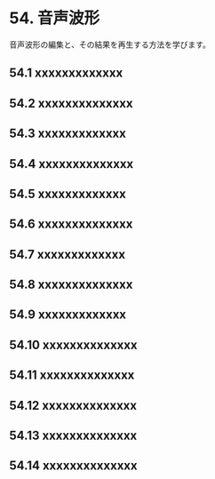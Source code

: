 # 54. 音声波形
音声波形の編集と、その結果を再生する方法を学びます。

## 54.1 xxxxxxxxxxxxx


## 54.2 xxxxxxxxxxxxxx


## 54.3 xxxxxxxxxxxxx


## 54.4 xxxxxxxxxxxxxx


## 54.5 xxxxxxxxxxxxx


## 54.6 xxxxxxxxxxxxxx


## 54.7 xxxxxxxxxxxxx


## 54.8 xxxxxxxxxxxxxx


## 54.9 xxxxxxxxxxxxx


## 54.10 xxxxxxxxxxxxxx


## 54.11 xxxxxxxxxxxxxx


## 54.12 xxxxxxxxxxxxxx


## 54.13 xxxxxxxxxxxxxx


## 54.14 xxxxxxxxxxxxxx


